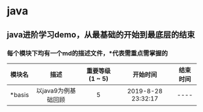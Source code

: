 # java
## java进阶学习demo，从最基础的开始到最底层的结束
### 每个模块下均有一个md的描述文件，*代表需重点需掌握的
| 模块名 | 描述 | 重要等级(1 ~ 5) | 开始时间 | 结束时间 |
|:----:|:----:|:----:|:----:|:----:|
| *basis | 以java9为例基础回顾 | 5 | 2019-8-28 23:32:17 | ---- |
